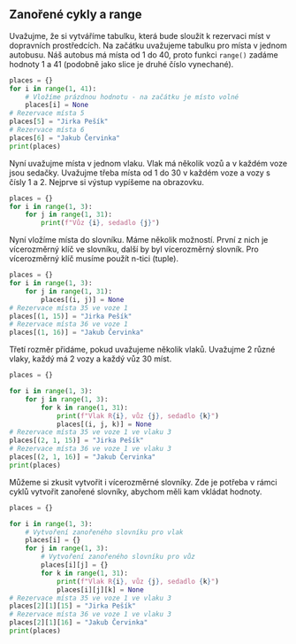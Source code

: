 ## Zanořené cykly a range

Uvažujme, že si vytváříme tabulku, která bude sloužit k rezervaci míst v dopravních prostředcích. Na začátku uvažujeme tabulku pro místa v jednom autobusu. Náš autobus má místa od 1 do 40, proto funkci `range()` zadáme hodnoty 1 a 41 (podobně jako slice je druhé číslo vynechané).


```python
places = {}
for i in range(1, 41):
    # Vložíme prázdnou hodnotu - na začátku je místo volné
    places[i] = None
# Rezervace místa 5
places[5] = "Jirka Pešík"
# Rezervace místa 6
places[6] = "Jakub Červinka"
print(places)
```

Nyní uvažujme místa v jednom vlaku. Vlak má několik vozů a v každém voze jsou sedačky. Uvažujme třeba místa od 1 do 30 v každém voze a vozy s čísly 1 a 2. Nejprve si výstup vypíšeme na obrazovku.


```python
places = {}
for i in range(1, 3):
    for j in range(1, 31):
        print(f"Vůz {i}, sedadlo {j}")
```

Nyní vložíme místa do slovníku. Máme několik možností. První z nich je vícerozměrný klíč ve slovníku, další by byl vícerozměrný slovník. Pro vícerozměrný klíč musíme použít n-tici (tuple).

```python
places = {}
for i in range(1, 3):
    for j in range(1, 31):
        places[(i, j)] = None
# Rezervace místa 35 ve voze 1
places[(1, 15)] = "Jirka Pešík"
# Rezervace místa 36 ve voze 1
places[(1, 16)] = "Jakub Červinka"
```

Třetí rozměr přidáme, pokud uvažujeme několik vlaků. Uvažujme 2 různé vlaky, každý má 2 vozy a každý vůz 30 míst.


```python
places = {}

for i in range(1, 3):
    for j in range(1, 3):
        for k in range(1, 31):
            print(f"Vlak R{i}, vůz {j}, sedadlo {k}")
            places[(i, j, k)] = None
# Rezervace místa 35 ve voze 1 ve vlaku 3
places[(2, 1, 15)] = "Jirka Pešík"
# Rezervace místa 36 ve voze 1 ve vlaku 3
places[(2, 1, 16)] = "Jakub Červinka"
print(places)
```

Můžeme si zkusit vytvořit i vícerozměrné slovníky. Zde je potřeba v rámci cyklů vytvořit zanořené slovníky, abychom měli kam vkládat hodnoty.


```python
places = {}

for i in range(1, 3):
    # Vytvoření zanořeného slovníku pro vlak
    places[i] = {}
    for j in range(1, 3):
        # Vytvoření zanořeného slovníku pro vůz
        places[i][j] = {}
        for k in range(1, 31):
            print(f"Vlak R{i}, vůz {j}, sedadlo {k}")
            places[i][j][k] = None
# Rezervace místa 35 ve voze 1 ve vlaku 3
places[2][1][15] = "Jirka Pešík"
# Rezervace místa 36 ve voze 1 ve vlaku 3
places[2][1][16] = "Jakub Červinka"
print(places)
```

